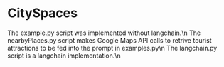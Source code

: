 # CitySpaces
The example.py script was implemented without langchain.\n
The nearbyPlaces.py script makes Google Maps API calls to retrive tourist attractions to be fed into the prompt in examples.py\n
The langchain.py script is a langchain implementation.\n
